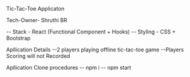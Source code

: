 Tic-Tac-Toe Applicaton

Tech-Owner- Shruthi BR

-- Stack - React (Functional Component + Hooks)
-- Styling - CSS + Bootstrap

Apllication Details
 --2 players playing offline tic-tac-toe game
 --Players Scoring will not Recorded
 
Apllication Clone procedures
 -- npm i 
 -- npm start